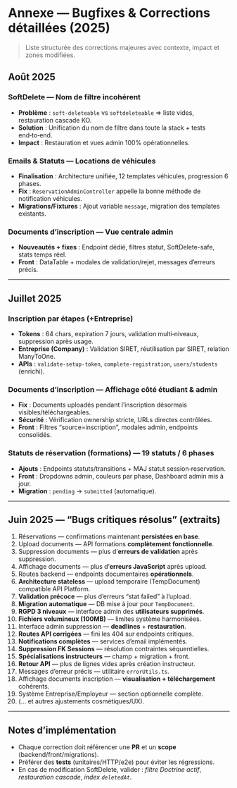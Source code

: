 # Annexe — Bugfixes & Corrections détaillées (2025)

> Liste structurée des corrections majeures avec contexte, impact et zones modifiées.

## Août 2025

### SoftDelete — Nom de filtre incohérent
- **Problème** : `soft-deleteable` vs `softdeleteable` ⇒ liste vides, restauration cascade KO.
- **Solution** : Unification du nom de filtre dans toute la stack + tests end‑to‑end.
- **Impact** : Restauration et vues admin 100% opérationnelles.

### Emails & Statuts — Locations de véhicules
- **Finalisation** : Architecture unifiée, 12 templates véhicules, progression 6 phases.
- **Fix** : `ReservationAdminController` appelle la bonne méthode de notification véhicules.
- **Migrations/Fixtures** : Ajout variable `message`, migration des templates existants.

### Documents d’inscription — Vue centrale admin
- **Nouveautés + fixes** : Endpoint dédié, filtres statut, SoftDelete-safe, stats temps réel.
- **Front** : DataTable + modales de validation/rejet, messages d’erreurs précis.

---

## Juillet 2025

### Inscription par étapes (+Entreprise)
- **Tokens** : 64 chars, expiration 7 jours, validation multi‑niveaux, suppression après usage.
- **Entreprise (Company)** : Validation SIRET, réutilisation par SIRET, relation ManyToOne.
- **APIs** : `validate-setup-token`, `complete-registration`, `users/students` (enrichi).

### Documents d’inscription — Affichage côté étudiant & admin
- **Fix** : Documents uploadés pendant l’inscription désormais visibles/téléchargeables.
- **Sécurité** : Vérification ownership stricte, URLs directes contrôlées.
- **Front** : Filtres “source=inscription”, modales admin, endpoints consolidés.

### Statuts de réservation (formations) — 19 statuts / 6 phases
- **Ajouts** : Endpoints statuts/transitions + MAJ statut session‑reservation.
- **Front** : Dropdowns admin, couleurs par phase, Dashboard admin mis à jour.
- **Migration** : `pending` → `submitted` (automatique).

---

## Juin 2025 — “Bugs critiques résolus” (extraits)
1. Réservations — confirmations maintenant **persistées en base**.  
2. Upload documents — API formations **complètement fonctionnelle**.  
3. Suppression documents — plus d’**erreurs de validation** après suppression.  
4. Affichage documents — plus d’**erreurs JavaScript** après upload.  
5. Routes backend — endpoints documentaires **opérationnels**.  
6. **Architecture stateless** — upload temporaire (TempDocument) compatible API Platform.  
7. **Validation précoce** — plus d’erreurs “stat failed” à l’upload.  
8. **Migration automatique** — DB mise à jour pour `TempDocument`.  
9. **RGPD 3 niveaux** — interface admin des **utilisateurs supprimés**.  
10. **Fichiers volumineux (100MB)** — limites système harmonisées.  
11. Interface admin suppression — **deadlines** + **restauration**.  
12. **Routes API corrigées** — fini les 404 sur endpoints critiques.  
13. **Notifications complètes** — services d’email implémentés.  
14. **Suppression FK Sessions** — résolution contraintes séquentielles.  
15. **Spécialisations instructeurs** — champ + migration + front.  
16. **Retour API** — plus de lignes vides après création instructeur.  
17. Messages d’erreur précis — utilitaire `errorUtils.ts`.  
18. Affichage documents inscription — **visualisation + téléchargement** cohérents.  
19. Système Entreprise/Employeur — section optionnelle complète.  
20. (… et autres ajustements cosmétiques/UX).

---

## Notes d’implémentation
- Chaque correction doit référencer une **PR** et un **scope** (backend/front/migrations).  
- Préférer des **tests** (unitaires/HTTP/e2e) pour éviter les régressions.  
- En cas de modification SoftDelete, valider : *filtre Doctrine actif*, *restauration cascade*, *index `deletedAt`*.